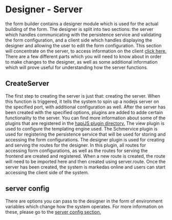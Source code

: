 # Designer - Server

the form builder contains a designer module which is used for the actual building of the form. The designer is split into two sections: the server which handles communicating with the persistence service and validating the form configuration, and a client side which handles displaying the designer and allowing the user to edit the form configuration.
This section will concentrate on the server, to access information on the client [click here.](/digital-form-builder/designer/client.html)
There are a few different parts which you will need to know about in order to make changes to the designer, as well as some additional information which will prove useful for understanding how the server functions.

## CreateServer

The first step to creating the server is just that: creating the server. When this function is triggered, it tells the system to spin up a nodejs server on the specified port, with additional configuration as well.
After the server has been created with the specified options, plugins are added to adde certain functionality to the server. You can find more information about some of the plugins that are registered in the [hapiJS plugin directory.](https://hapi.dev/plugins/)
The view plugin is used to configure the templating engine used.
The Schmervice plugin is used for registering the persistence service that will be used for storing and accessing the form configurations.
The designer plugin is used for creating and serving the routes for the designer. In this plugin, all routes for accessing form configurations, as well as the routes for serving the frontend are created and registered. When a new route is created, the route will need to be imported here and then created using server.route.
Once the server has been created, the system is markedas online and users can start accessing the client side of the system.

## server config

There are options you can pass to the designer in the form of environment variables which change how the system operates. For more information on these, please go to the [server config section.](/digital-form-builder/designer/server/server-config.html)

##
